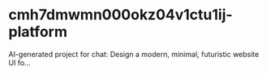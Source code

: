 # cmh7dmwmn000okz04v1ctu1ij-platform
AI-generated project for chat: Design a modern, minimal, futuristic website UI fo...
